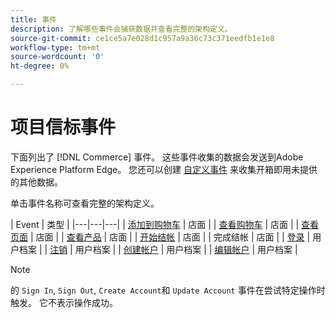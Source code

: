 ```yaml
---
title: 事件
description: 了解哪些事件会捕获数据并查看完整的架构定义。
source-git-commit: ce1ce5a7e028d1c957a9a36c73c371eedfb1e1e8
workflow-type: tm+mt
source-wordcount: '0'
ht-degree: 0%

---
```


# 项目信标事件

下面列出了 [!DNL Commerce] 事件。 这些事件收集的数据会发送到Adobe Experience Platform Edge。 您还可以创建 [自定义事件](custom-events.md) 来收集开箱即用未提供的其他数据。

单击事件名称可查看完整的架构定义。

| Event | 类型 |
|---|---|---|
| [添加到购物车](https://github.com/adobe/magento-storefront-event-collector/blob/main/src/handlers/product/addToCartAEP.ts) | 店面 |
| [查看购物车](https://github.com/adobe/magento-storefront-event-collector/blob/main/src/handlers/shoppingCart/viewAEP.ts) | 店面 |
| [查看页面](https://github.com/adobe/magento-storefront-event-collector/blob/main/src/handlers/page/viewAEP.ts) | 店面 |
| [查看产品](https://github.com/adobe/magento-storefront-event-collector/blob/main/src/handlers/product/viewAEP.ts) | 店面 |
| [开始结帐](https://github.com/adobe/magento-storefront-event-collector/blob/main/src/handlers/shoppingCart/initiateCheckoutAEP.ts) | 店面 |
| 完成结帐 | 店面 |
| [登录](https://github.com/adobe/magento-storefront-event-collector/blob/main/src/handlers/account/signInAEP.ts) | 用户档案 |
| [注销](https://github.com/adobe/magento-storefront-event-collector/blob/main/src/handlers/account/signOutAEP.ts) | 用户档案 |
| [创建帐户](https://github.com/adobe/magento-storefront-event-collector/blob/main/src/handlers/account/createAccountAEP.ts) | 用户档案 |
| [编辑帐户](https://github.com/adobe/magento-storefront-event-collector/blob/main/src/handlers/account/editAccountAEP.ts) | 用户档案 |

>[!NOTE]
>
> 的 `Sign In`, `Sign Out`, `Create Account`和 `Update Account` 事件在尝试特定操作时触发。 它不表示操作成功。
